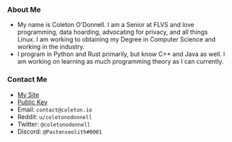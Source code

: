 ### About Me
- My name is Coleton O'Donnell. I am a Senior at FLVS and love programming, data hoarding, advocating for privacy, and all things Linux. I am working to obtaining my Degree in Computer Science and working in the industry.
- I program in Python and Rust primarily, but know C++ and Java as well. I am working on learning as much programming theory as I can currently.

### Contact Me
- [My Site](https://coleton.io)
- [Public Key](https://coleton.io/publickey.txt)
- Email: `contact@coleton.io`
- Reddit: `u/coletonodonnell`
- Twitter: `@coletonodonnell`
- Discord: `@Pastenseolith#0001`
